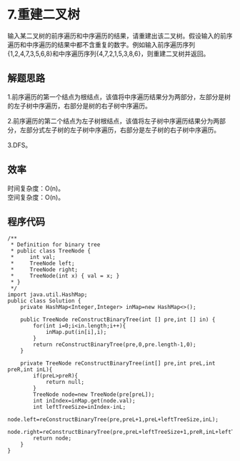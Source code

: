 # 7.重建二叉树
输入某二叉树的前序遍历和中序遍历的结果，请重建出该二叉树。假设输入的前序遍历和中序遍历的结果中都不含重复的数字。例如输入前序遍历序列{1,2,4,7,3,5,6,8}和中序遍历序列{4,7,2,1,5,3,8,6}，则重建二叉树并返回。
## 解题思路

1.前序遍历的第一个结点为根结点，该值将中序遍历结果分为两部分，左部分是树的左子树中序遍历，右部分是树的右子树中序遍历。

2.前序遍历的第二个结点为左子树根结点，该值将左子树中序遍历结果分为两部分，左部分式左子树的左子树中序遍历，右部分是左子树的右子树中序遍历。

3.DFS。
## 效率
时间复杂度：O(n)。  
空间复杂度：O(n)。
## 程序代码
```
/**
 * Definition for binary tree
 * public class TreeNode {
 *     int val;
 *     TreeNode left;
 *     TreeNode right;
 *     TreeNode(int x) { val = x; }
 * }
 */
import java.util.HashMap;
public class Solution {
    private HashMap<Integer,Integer> inMap=new HashMap<>();
    
    public TreeNode reConstructBinaryTree(int [] pre,int [] in) {
        for(int i=0;i<in.length;i++){
            inMap.put(in[i],i);
        }
        return reConstructBinaryTree(pre,0,pre.length-1,0);
    }
    
    private TreeNode reConstructBinaryTree(int[] pre,int preL,int preR,int inL){
        if(preL>preR){
            return null;
        }
        TreeNode node=new TreeNode(pre[preL]);
        int inIndex=inMap.get(node.val);
        int leftTreeSize=inIndex-inL;
        node.left=reConstructBinaryTree(pre,preL+1,preL+leftTreeSize,inL);
        node.right=reConstructBinaryTree(pre,preL+leftTreeSize+1,preR,inL+leftTreeSize+1);
        return node;
    }
}
```
